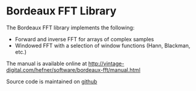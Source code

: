 # Bordeaux FFT Library

The Bordeaux FFT library implements the following:

 * Forward and inverse FFT for arrays of complex samples
 * Windowed FFT with a selection of window functions (Hann, Blackman, etc.)

The manual is available online at <http://vintage-digital.com/hefner/software/bordeaux-fft/manual.html>

Source code is maintained on [github](https://github.com/ahefner/bordeaux-fft)



